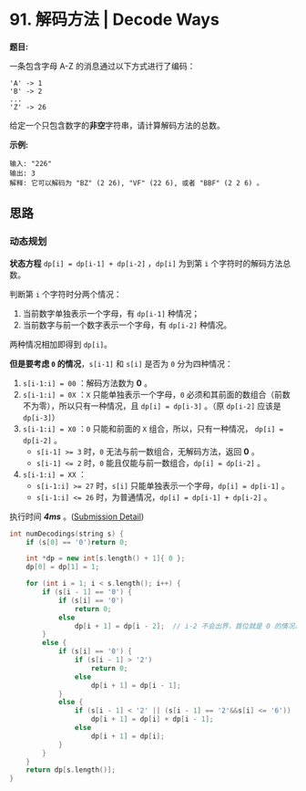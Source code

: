 # 91. 解码方法 | Decode Ways

**题目:**

一条包含字母 A-Z 的消息通过以下方式进行了编码：

```
'A' -> 1
'B' -> 2
...
'Z' -> 26
```

给定一个只包含数字的**非空**字符串，请计算解码方法的总数。

**示例:**

```
输入: "226"
输出: 3
解释: 它可以解码为 "BZ" (2 26), "VF" (22 6), 或者 "BBF" (2 2 6) 。
```

## 思路

### 动态规划

**状态方程** `dp[i] = dp[i-1] + dp[i-2]` ，`dp[i]` 为到第 `i` 个字符时的解码方法总数。

判断第 `i` 个字符时分两个情况：

1. 当前数字单独表示一个字母，有 `dp[i-1]` 种情况；
2. 当前数字与前一个数字表示一个字母，有 `dp[i-2]` 种情况。

两种情况相加即得到 `dp[i]`。

**但是要考虑 `0` 的情况**，`s[i-1]` 和 `s[i]` 是否为 `0` 分为四种情况：

1. `s[i-1:i] = 00` ：解码方法数为 **0** 。
2. `s[i-1:i] = 0X` ：`X` 只能单独表示一个字母，`0` 必须和其前面的数组合（前数不为零），所以只有一种情况，且 `dp[i] = dp[i-3]` 。（原 `dp[i-2]` 应该是 `dp[i-3]`）
3. `s[i-1:i] = X0` ：`0` 只能和前面的 `X` 组合，所以，只有一种情况， `dp[i] = dp[i-2]` 。
   - `s[i-1] >= 3` 时，`0` 无法与前一数组合，无解码方法，返回 **0** 。
   - `s[i-1] <= 2` 时，`0` 能且仅能与前一数组合，`dp[i] = dp[i-2]` 。
4. `s[i-1:i] = XX` ：
   - `s[i-1:i] >= 27` 时，`s[i]` 只能单独表示一个字母，`dp[i] = dp[i-1]` 。
   - `s[i-1:i] <= 26` 时，为普通情况，`dp[i] = dp[i-1] + dp[i-2]` 。

执行时间 ***4ms*** 。([Submission Detail](https://leetcode-cn.com/submissions/detail/24450118/))

```cpp
int numDecodings(string s) {
    if (s[0] == '0')return 0;

    int *dp = new int[s.length() + 1]{ 0 };
    dp[0] = dp[1] = 1;

    for (int i = 1; i < s.length(); i++) {
        if (s[i - 1] == '0') {
            if (s[i] == '0')
                return 0;
            else
                dp[i + 1] = dp[i - 2];	// i-2 不会出界，首位就是 0 的情况已经返回
        }
        else {
            if (s[i] == '0') {
                if (s[i - 1] > '2')
                    return 0;
                else
                    dp[i + 1] = dp[i - 1];
            }
            else {
                if (s[i - 1] < '2' || (s[i - 1] == '2'&&s[i] <= '6'))
                    dp[i + 1] = dp[i] + dp[i - 1];
                else
                    dp[i + 1] = dp[i];
            }
        }
    }
    return dp[s.length()];
}
```

